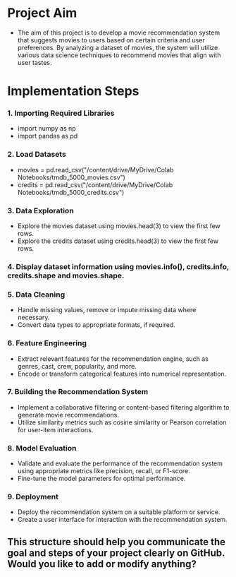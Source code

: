 # Project Aim
- The aim of this project is to develop a movie recommendation system that suggests movies to users based on certain criteria and user preferences. By analyzing a dataset of movies, the system will utilize various data science techniques to recommend movies that align with user tastes.

# Implementation Steps
### 1. Importing Required Libraries

- import numpy as np
- import pandas as pd

### 2. Load Datasets

- movies = pd.read_csv("/content/drive/MyDrive/Colab Notebooks/tmdb_5000_movies.csv")
- credits = pd.read_csv("/content/drive/MyDrive/Colab Notebooks/tmdb_5000_credits.csv")

### 3. Data Exploration

- Explore the movies dataset using movies.head(3) to view the first few rows.
- Explore the credits dataset using credits.head(3) to view the first few rows.

### 4. Display dataset information using movies.info(), credits.info, credits.shape and movies.shape.

### 5. Data Cleaning

- Handle missing values, remove or impute missing data where necessary.
- Convert data types to appropriate formats, if required.

### 6. Feature Engineering

- Extract relevant features for the recommendation engine, such as genres, cast, crew, popularity, and more.
- Encode or transform categorical features into numerical representation.

### 7. Building the Recommendation System

- Implement a collaborative filtering or content-based filtering algorithm to generate movie recommendations.
- Utilize similarity metrics such as cosine similarity or Pearson correlation for user-item interactions.

### 8. Model Evaluation

- Validate and evaluate the performance of the recommendation system using appropriate metrics like precision, recall, or F1-score.
- Fine-tune the model parameters for optimal performance.

### 9. Deployment

- Deploy the recommendation system on a suitable platform or service.
- Create a user interface for interaction with the recommendation system.

## This structure should help you communicate the goal and steps of your project clearly on GitHub. Would you like to add or modify anything?

